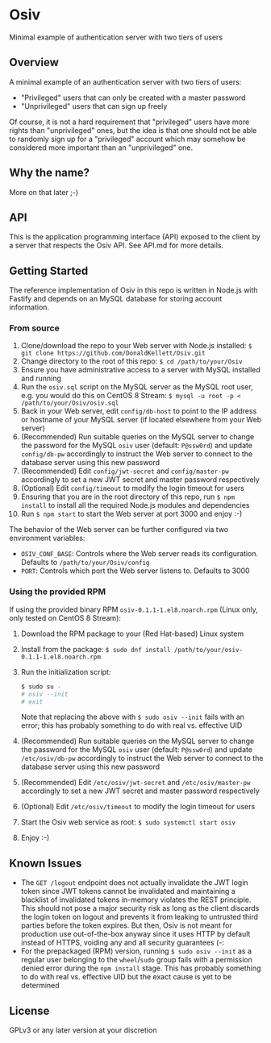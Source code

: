 # Osiv

Minimal example of authentication server with two tiers of users

## Overview

A minimal example of an authentication server with two tiers of users:

- "Privileged" users that can only be created with a master password
- "Unprivileged" users that can sign up freely

Of course, it is not a hard requirement that "privileged" users have more rights than "unprivileged" ones, but the idea is that one should not be able to randomly sign up for a "privileged" account which may somehow be considered more important than an "unprivileged" one.

## Why the name?

More on that later ;-)

## API

This is the application programming interface (API) exposed to the client by a server that respects the Osiv API. See API.md for more details.

## Getting Started

The reference implementation of Osiv in this repo is written in Node.js with Fastify and depends on an MySQL database for storing account information.

### From source

1. Clone/download the repo to your Web server with Node.js installed: `$ git clone https://github.com/DonaldKellett/Osiv.git`
1. Change directory to the root of this repo: `$ cd /path/to/your/Osiv`
1. Ensure you have administrative access to a server with MySQL installed and running
1. Run the `osiv.sql` script on the MySQL server as the MySQL root user, e.g. you would do this on CentOS 8 Stream: `$ mysql -u root -p < /path/to/your/Osiv/osiv.sql`
1. Back in your Web server, edit `config/db-host` to point to the IP address or hostname of your MySQL server (if located elsewhere from your Web server)
1. (Recommended) Run suitable queries on the MySQL server to change the password for the MySQL `osiv` user (default: `P@ssw0rd`) and update `config/db-pw` accordingly to instruct the Web server to connect to the database server using this new password
1. (Recommended) Edit `config/jwt-secret` and `config/master-pw` accordingly to set a new JWT secret and master password respectively
1. (Optional) Edit `config/timeout` to modify the login timeout for users
1. Ensuring that you are in the root directory of this repo, run `$ npm install` to install all the required Node.js modules and dependencies
1. Run `$ npm start` to start the Web server at port 3000 and enjoy :-)

The behavior of the Web server can be further configured via two environment variables:

- `OSIV_CONF_BASE`: Controls where the Web server reads its configuration. Defaults to `/path/to/your/Osiv/config`
- `PORT`: Controls which port the Web server listens to. Defaults to 3000

### Using the provided RPM

If using the provided binary RPM `osiv-0.1.1-1.el8.noarch.rpm` (Linux only, only tested on CentOS 8 Stream):

1. Download the RPM package to your (Red Hat-based) Linux system
1. Install from the package: `$ sudo dnf install /path/to/your/osiv-0.1.1-1.el8.noarch.rpm`
1. Run the initialization script:
   
   ```bash
   $ sudo su -
   # osiv --init
   # exit
   ```
   
   Note that replacing the above with `$ sudo osiv --init` fails with an error; this has probably something to do with real vs. effective UID
1. (Recommended) Run suitable queries on the MySQL server to change the password for the MySQL `osiv` user (default: `P@ssw0rd`) and update `/etc/osiv/db-pw` accordingly to instruct the Web server to connect to the database server using this new password
1. (Recommended) Edit `/etc/osiv/jwt-secret` and `/etc/osiv/master-pw` accordingly to set a new JWT secret and master password respectively
1. (Optional) Edit `/etc/osiv/timeout` to modify the login timeout for users
1. Start the Osiv web service as root: `$ sudo systemctl start osiv`
1. Enjoy :-)

## Known Issues

- The `GET /logout` endpoint does not actually invalidate the JWT login token since JWT tokens cannot be invalidated and maintaining a blacklist of invalidated tokens in-memory violates the REST principle. This should not pose a major security risk as long as the client discards the login token on logout and prevents it from leaking to untrusted third parties before the token expires. But then, Osiv is not meant for production use out-of-the-box anyway since it uses HTTP by default instead of HTTPS, voiding any and all security guarantees (-:
- For the prepackaged (RPM) version, running `$ sudo osiv --init` as a regular user belonging to the `wheel`/`sudo` group fails with a permission denied error during the `npm install` stage. This has probably something to do with real vs. effective UID but the exact cause is yet to be determined

## License

GPLv3 or any later version at your discretion
